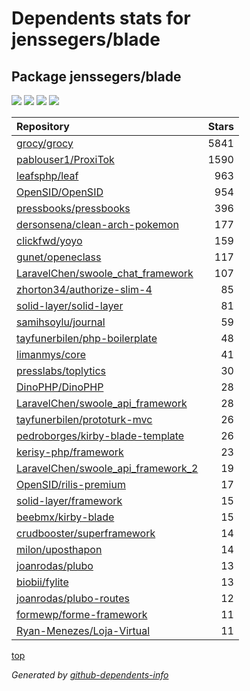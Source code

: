 # Dependents stats for jenssegers/blade

## Package jenssegers/blade

[![](https://img.shields.io/static/v1?label=Used%20by&message=2011&color=informational&logo=slickpic)](https://github.com/jenssegers/blade/network/dependents)
[![](https://img.shields.io/static/v1?label=Used%20by%20(public)&message=31&color=informational&logo=slickpic)](https://github.com/jenssegers/blade/network/dependents)
[![](https://img.shields.io/static/v1?label=Used%20by%20(private)&message=1980&color=informational&logo=slickpic)](https://github.com/jenssegers/blade/network/dependents)
[![](https://img.shields.io/static/v1?label=Used%20by%20(stars)&message=396&color=informational&logo=slickpic)](https://github.com/jenssegers/blade/network/dependents)

| Repository | Stars  |
| :--------  | -----: |
|[grocy/grocy](https://github.com/grocy/grocy) | 5841 |
|[pablouser1/ProxiTok](https://github.com/pablouser1/ProxiTok) | 1590 |
|[leafsphp/leaf](https://github.com/leafsphp/leaf) | 963 |
|[OpenSID/OpenSID](https://github.com/OpenSID/OpenSID) | 954 |
|[pressbooks/pressbooks](https://github.com/pressbooks/pressbooks) | 396 |
|[dersonsena/clean-arch-pokemon](https://github.com/dersonsena/clean-arch-pokemon) | 177 |
|[clickfwd/yoyo](https://github.com/clickfwd/yoyo) | 159 |
|[gunet/openeclass](https://github.com/gunet/openeclass) | 117 |
|[LaravelChen/swoole_chat_framework](https://github.com/LaravelChen/swoole_chat_framework) | 107 |
|[zhorton34/authorize-slim-4](https://github.com/zhorton34/authorize-slim-4) | 85 |
|[solid-layer/solid-layer](https://github.com/solid-layer/solid-layer) | 81 |
|[samihsoylu/journal](https://github.com/samihsoylu/journal) | 59 |
|[tayfunerbilen/php-boilerplate](https://github.com/tayfunerbilen/php-boilerplate) | 48 |
|[limanmys/core](https://github.com/limanmys/core) | 41 |
|[presslabs/toplytics](https://github.com/presslabs/toplytics) | 30 |
|[DinoPHP/DinoPHP](https://github.com/DinoPHP/DinoPHP) | 28 |
|[LaravelChen/swoole_api_framework](https://github.com/LaravelChen/swoole_api_framework) | 28 |
|[tayfunerbilen/prototurk-mvc](https://github.com/tayfunerbilen/prototurk-mvc) | 26 |
|[pedroborges/kirby-blade-template](https://github.com/pedroborges/kirby-blade-template) | 26 |
|[kerisy-php/framework](https://github.com/kerisy-php/framework) | 23 |
|[LaravelChen/swoole_api_framework_2](https://github.com/LaravelChen/swoole_api_framework_2) | 19 |
|[OpenSID/rilis-premium](https://github.com/OpenSID/rilis-premium) | 17 |
|[solid-layer/framework](https://github.com/solid-layer/framework) | 15 |
|[beebmx/kirby-blade](https://github.com/beebmx/kirby-blade) | 15 |
|[crudbooster/superframework](https://github.com/crudbooster/superframework) | 14 |
|[milon/uposthapon](https://github.com/milon/uposthapon) | 14 |
|[joanrodas/plubo](https://github.com/joanrodas/plubo) | 13 |
|[biobii/fylite](https://github.com/biobii/fylite) | 13 |
|[joanrodas/plubo-routes](https://github.com/joanrodas/plubo-routes) | 12 |
|[formewp/forme-framework](https://github.com/formewp/forme-framework) | 11 |
|[Ryan-Menezes/Loja-Virtual](https://github.com/Ryan-Menezes/Loja-Virtual) | 11 |

[top](#main)

_Generated by [github-dependents-info](https://github.com/nvuillam/github-dependents-info)_